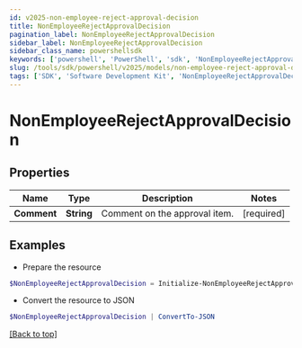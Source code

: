 ```yaml
---
id: v2025-non-employee-reject-approval-decision
title: NonEmployeeRejectApprovalDecision
pagination_label: NonEmployeeRejectApprovalDecision
sidebar_label: NonEmployeeRejectApprovalDecision
sidebar_class_name: powershellsdk
keywords: ['powershell', 'PowerShell', 'sdk', 'NonEmployeeRejectApprovalDecision', 'V2025NonEmployeeRejectApprovalDecision'] 
slug: /tools/sdk/powershell/v2025/models/non-employee-reject-approval-decision
tags: ['SDK', 'Software Development Kit', 'NonEmployeeRejectApprovalDecision', 'V2025NonEmployeeRejectApprovalDecision']
---
```



# NonEmployeeRejectApprovalDecision

## Properties

Name | Type | Description | Notes
------------ | ------------- | ------------- | -------------
**Comment** | **String** | Comment on the approval item. | [required]

## Examples

- Prepare the resource
```powershell
$NonEmployeeRejectApprovalDecision = Initialize-NonEmployeeRejectApprovalDecision  -Comment approved
```

- Convert the resource to JSON
```powershell
$NonEmployeeRejectApprovalDecision | ConvertTo-JSON
```


[[Back to top]](#) 

